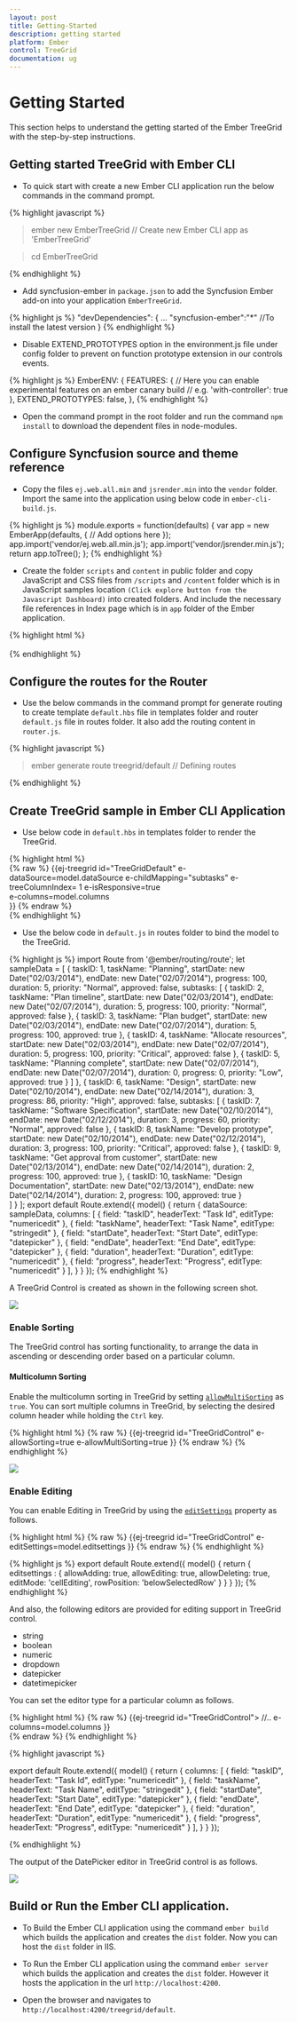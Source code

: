 ```yaml
---
layout: post
title: Getting-Started
description: getting started
platform: Ember
control: TreeGrid
documentation: ug
---
```


# Getting Started
This section helps to understand the getting started of the Ember TreeGrid with the step-by-step instructions.


## Getting started TreeGrid with Ember CLI

* To quick start with create a new Ember CLI application run the below commands in the command prompt.

{% highlight javascript %}
> ember new EmberTreeGrid    // Create new Ember CLI app as 'EmberTreeGrid'

> cd EmberTreeGrid

{% endhighlight %}

* Add syncfusion-ember in `package.json` to add the Syncfusion Ember add-on into your application `EmberTreeGrid`.

{% highlight js %}
    "devDependencies": {
        ...
	    "syncfusion-ember":"*" //To install the latest version
    }
{% endhighlight %}

* Disable EXTEND_PROTOTYPES option in the environment.js file under config folder to prevent on function prototype extension in our controls events.

{% highlight js %}
    EmberENV: {
        FEATURES: {
            // Here you can enable experimental features on an ember canary build
            // e.g. 'with-controller': true
        },
        EXTEND_PROTOTYPES: false,
    },
{% endhighlight %}

* Open the command prompt in the root folder and run the command `npm install` to download the dependent files in node-modules.


## Configure Syncfusion source and theme reference

* Copy the files `ej.web.all.min` and `jsrender.min` into the `vendor` folder. Import the same into the application using below code in `ember-cli-build.js`.

{% highlight js %}
    module.exports = function(defaults) {
        var app = new EmberApp(defaults, {
            // Add options here
        });
        app.import('vendor/ej.web.all.min.js');
        app.import('vendor/jsrender.min.js');
        return app.toTree();
    };
{% endhighlight %}

* Create the folder `scripts` and `content` in public folder and copy JavaScript and CSS files from `/scripts` and `/content` folder which is in JavaScript samples location `(Click explore button from the Javascript Dashboard)` into created folders. And include the necessary file references in Index page which is in `app` folder of the Ember application.

{% highlight html %}
    <head>    
        <link rel="stylesheet" href="{{rootURL}}content/ejthemes/default-theme/ej.web.all.min.css">
    </head>
    <body>        
    </body>
{% endhighlight %}


## Configure the routes for the Router

* Use the below commands in the command prompt for generate routing to create template `default.hbs` file in templates folder and router `default.js` file in routes folder. It also add the routing content in `router.js`.

{% highlight javascript %}

> ember generate route treegrid/default    // Defining routes

{% endhighlight %}


## Create TreeGrid sample in Ember CLI Application

* Use below code in `default.hbs` in templates folder to render the TreeGrid.

{% highlight html %}	
	{% raw %}
	{{ej-treegrid id="TreeGridDefault" 
                e-dataSource=model.dataSource 
                e-childMapping="subtasks"
                e-treeColumnIndex= 1
                e-isResponsive=true                
                e-columns=model.columns            
                }}
	{% endraw %}	
{% endhighlight %}

* Use the below code in `default.js` in routes folder to bind the model to the TreeGrid.

{% highlight js %}
import Route from '@ember/routing/route';
let sampleData = [
    {
        taskID: 1,
        taskName: "Planning",
        startDate: new Date("02/03/2014"),
        endDate: new Date("02/07/2014"),
        progress: 100,
        duration: 5,
        priority: "Normal",
        approved: false,
        subtasks: [
            { taskID: 2, taskName: "Plan timeline", startDate: new Date("02/03/2014"), endDate: new Date("02/07/2014"), duration: 5, progress: 100, priority: "Normal", approved: false },
            { taskID: 3, taskName: "Plan budget", startDate: new Date("02/03/2014"), endDate: new Date("02/07/2014"), duration: 5, progress: 100, approved: true },
            { taskID: 4, taskName: "Allocate resources", startDate: new Date("02/03/2014"), endDate: new Date("02/07/2014"), duration: 5, progress: 100, priority: "Critical", approved: false },
            { taskID: 5, taskName: "Planning complete", startDate: new Date("02/07/2014"), endDate: new Date("02/07/2014"), duration: 0, progress: 0, priority: "Low", approved: true }
        ]
    },
    {
        taskID: 6,
        taskName: "Design",
        startDate: new Date("02/10/2014"),
        endDate: new Date("02/14/2014"),
        duration: 3,
        progress: 86,
        priority: "High",
        approved: false,
        subtasks: [
            { taskID: 7, taskName: "Software Specification", startDate: new Date("02/10/2014"), endDate: new Date("02/12/2014"), duration: 3, progress: 60, priority: "Normal", approved: false },
            { taskID: 8, taskName: "Develop prototype", startDate: new Date("02/10/2014"), endDate: new Date("02/12/2014"), duration: 3, progress: 100, priority: "Critical", approved: false },
            { taskID: 9, taskName: "Get approval from customer", startDate: new Date("02/13/2014"), endDate: new Date("02/14/2014"), duration: 2, progress: 100, approved: true },
            { taskID: 10, taskName: "Design Documentation", startDate: new Date("02/13/2014"), endDate: new Date("02/14/2014"), duration: 2, progress: 100, approved: true }           
        ]
    }
];
export default Route.extend({
    model() {
        return {
            dataSource: sampleData,
            columns: [
                { field: "taskID", headerText: "Task Id", editType: "numericedit" },
                { field: "taskName", headerText: "Task Name", editType: "stringedit" },
                { field: "startDate", headerText: "Start Date", editType: "datepicker" },
                { field: "endDate", headerText: "End Date", editType: "datepicker" },
                { field: "duration", headerText: "Duration", editType: "numericedit" },
                { field: "progress", headerText: "Progress", editType: "numericedit" }
            ],
        }
    }
});
{% endhighlight %}

A TreeGrid Control is created as shown in the following screen shot.

![](Getting-Started_images/Getting-Started_img1.png)


### Enable Sorting

The TreeGrid control has sorting functionality, to arrange the data in ascending or descending order based on a particular column.

#### Multicolumn Sorting

Enable the multicolumn sorting in TreeGrid by setting [`allowMultiSorting`](http://help.syncfusion.com/js/api/ejtreegrid#allowmultisorting "allowMultiSorting") as `true`. You can sort multiple columns in TreeGrid, by selecting the desired column header while holding the `Ctrl` key.

{% highlight html %}
{% raw %}
{{ej-treegrid id="TreeGridControl" 
    e-allowSorting=true
    e-allowMultiSorting=true
}}
{% endraw %}
{% endhighlight %}

![](Getting-Started_images/Getting-Started_img2.png)

### Enable Editing

You can enable Editing in TreeGrid by using the [`editSettings`](http://help.syncfusion.com/js/api/ejtreegrid#editsettings "editSettings") property as follows.

{% highlight html %}
{% raw %}
{{ej-treegrid id="TreeGridControl" 
    e-editSettings=model.editsettings
}}
{% endraw %}
{% endhighlight %}

{% highlight js %}
export default Route.extend({
    model() {
        return {
            editsettings : {
            allowAdding: true,
            allowEditing: true,
            allowDeleting: true,
            editMode: 'cellEditing',
            rowPosition: 'belowSelectedRow'
            }
        }
    }
});
{% endhighlight %}

And also, the following editors are provided for editing support in TreeGrid control.

* string
* boolean
* numeric
* dropdown
* datepicker
* datetimepicker

You can set the editor type for a particular column as follows.

{% highlight html %}
{% raw %}
{{ej-treegrid id="TreeGridControl">
//..
    e-columns=model.columns
}}    
{% endraw %}
{% endhighlight %}

{% highlight javascript %}

export default Route.extend({
    model() {
        return {
            columns: [
                { field: "taskID", headerText: "Task Id", editType: "numericedit" },
                { field: "taskName", headerText: "Task Name", editType: "stringedit" },
                { field: "startDate", headerText: "Start Date", editType: "datepicker" },
                { field: "endDate", headerText: "End Date", editType: "datepicker" },
                { field: "duration", headerText: "Duration", editType: "numericedit" },
                { field: "progress", headerText: "Progress", editType: "numericedit" }
            ],
        }
    }
});

{% endhighlight %}

The output of the DatePicker editor in TreeGrid control is as follows.

![](Getting-Started_images/Getting-Started_img3.png)

## Build or Run the Ember CLI application.

* To Build the Ember CLI application using the command `ember build` which builds the application and creates the `dist` folder. Now you can host the `dist` folder in IIS.

* To Run the Ember CLI application using the command `ember server` which builds the application and creates the `dist` folder. However it hosts the application in the url `http://localhost:4200`.

* Open the browser and navigates to `http://localhost:4200/treegrid/default`.

